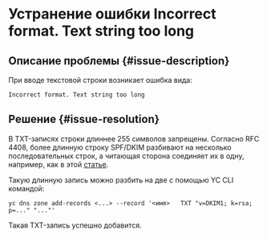 # Устранение ошибки Incorrect format. Text string too long


## Описание проблемы {#issue-description}

При вводе текстовой строки возникает ошибка вида:
```
Incorrect format. Text string too long
```

## Решение {#issue-resolution}

В TXT-записях строки длиннее 255 символов запрещены. Согласно RFC 4408, более длинную строку SPF/DKIM разбивают на несколько последовательных строк, а читающая сторона соединяет их в одну, например, как в этой [статье](https://kb.isc.org/docs/aa-00356).

Такую длинную запись можно разбить на две с помощью YC CLI командой: 
```
yc dns zone add-records <...> --record '<имя> ￼ TXT "v=DKIM1; k=rsa; p=..." "..."'
```

Такая TXT-запись успешно добавится.